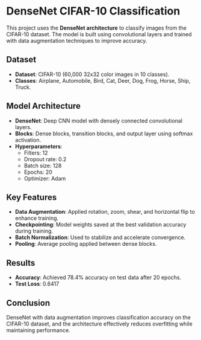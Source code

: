 

# DenseNet CIFAR-10 Classification

This project uses the **DenseNet architecture** to classify images from the CIFAR-10 dataset. The model is built using convolutional layers and trained with data augmentation techniques to improve accuracy.

## Dataset
- **Dataset**: CIFAR-10 (60,000 32x32 color images in 10 classes).
- **Classes**: Airplane, Automobile, Bird, Cat, Deer, Dog, Frog, Horse, Ship, Truck.

## Model Architecture
- **DenseNet**: Deep CNN model with densely connected convolutional layers.
- **Blocks**: Dense blocks, transition blocks, and output layer using softmax activation.
- **Hyperparameters**: 
  - Filters: 12
  - Dropout rate: 0.2
  - Batch size: 128
  - Epochs: 20
  - Optimizer: Adam

## Key Features
- **Data Augmentation**: Applied rotation, zoom, shear, and horizontal flip to enhance training.
- **Checkpointing**: Model weights saved at the best validation accuracy during training.
- **Batch Normalization**: Used to stabilize and accelerate convergence.
- **Pooling**: Average pooling applied between dense blocks.

## Results
- **Accuracy**: Achieved 78.4% accuracy on test data after 20 epochs.
- **Test Loss**: 0.6417

## Conclusion
DenseNet with data augmentation improves classification accuracy on the CIFAR-10 dataset, and the architecture effectively reduces overfitting while maintaining performance.

